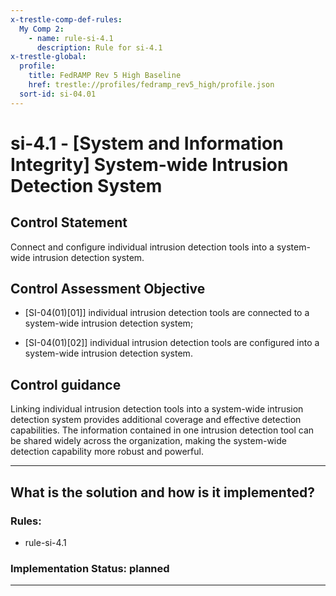 ```yaml
---
x-trestle-comp-def-rules:
  My Comp 2:
    - name: rule-si-4.1
      description: Rule for si-4.1
x-trestle-global:
  profile:
    title: FedRAMP Rev 5 High Baseline
    href: trestle://profiles/fedramp_rev5_high/profile.json
  sort-id: si-04.01
---
```


# si-4.1 - \[System and Information Integrity\] System-wide Intrusion Detection System

## Control Statement

Connect and configure individual intrusion detection tools into a system-wide intrusion detection system.

## Control Assessment Objective

- \[SI-04(01)[01]\] individual intrusion detection tools are connected to a system-wide intrusion detection system;

- \[SI-04(01)[02]\] individual intrusion detection tools are configured into a system-wide intrusion detection system.

## Control guidance

Linking individual intrusion detection tools into a system-wide intrusion detection system provides additional coverage and effective detection capabilities. The information contained in one intrusion detection tool can be shared widely across the organization, making the system-wide detection capability more robust and powerful.

______________________________________________________________________

## What is the solution and how is it implemented?

<!-- For implementation status enter one of: implemented, partial, planned, alternative, not-applicable -->

<!-- Note that the list of rules under ### Rules: is read-only and changes will not be captured after assembly to JSON -->

<!-- Add control implementation description here for control: si-4.1 -->

### Rules:

  - rule-si-4.1

### Implementation Status: planned

______________________________________________________________________
